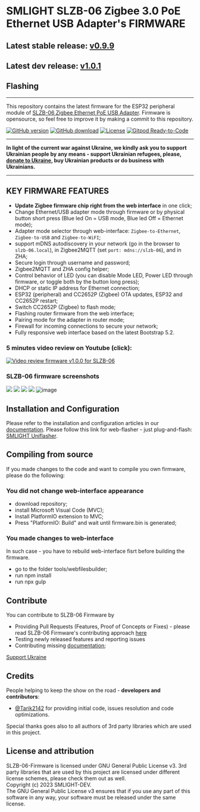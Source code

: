 # SMLIGHT SLZB-06 Zigbee 3.0 PoE Ethernet USB Adapter's FIRMWARE
## Latest stable release: [v0.9.9](https://github.com/smlight-dev/slzb-06-firmware/releases/tag/v0.9.9)
## Latest dev release: [v1.0.1](https://github.com/smlight-dev/slzb-06-firmware/releases/tag/v1.0.1-dev)

## Flashing
<hr></hr>

This repository contains the latest firmware for the ESP32 peripheral module of [SLZB-06 Zigbee Ethernet PoE USB Adapter](https://smlight.tech/product/slzb-06). Firmware is opensource, so feel free to improve it by making a commit to this repository. 

[![GitHub version](https://img.shields.io/github/release/smlight-dev/slzb-06-firmware.svg)](https://github.com/smlight-dev/slzb-06-firmware/releases)
[![GitHub download](https://img.shields.io/github/downloads/smlight-dev/slzb-06-firmware/total.svg)](https://github.com/smlight-dev/slzb-06-firmware/releases/latest)
[![License](https://img.shields.io/github/license/smlight-dev/slzb-06-firmware.svg)](LICENSE.txt)
[![Gitpod Ready-to-Code](https://img.shields.io/badge/Gitpod-Ready--to--Code-blue?logo=gitpod)](https://github.com/smlight-dev/slzb-06-firmware)

<hr></hr>

**In light of the current war against Ukraine, we kindly ask you to support Ukrainian people by any means - support Ukrainian refugees, please, [donate to Ukraine](https://bank.gov.ua/en/news/all/natsionalniy-bank-vidkriv-spetsrahunok-dlya-zboru-koshtiv-na-potrebi-armiyi), buy Ukrainian products or do business with Ukrainians.**

<hr></hr>



## KEY FIRMWARE FEATURES
- **Update Zigbee firmware chip right from the web interface** in one click;
- Change Ethernet/USB adapter mode through firmware or by physical button short press (Blue led On = USB mode, Blue led Off = Ethernet mode);
- Adapter mode selector through web-interface: `Zigbee-to-Ethernet`, `Zigbee-to-USB` and `Zigbee-to-WiFI`;
- support mDNS autodiscovery in your network (go in the browser to `slzb-06.local`), in Zigbee2MQTT (set `port: mdns://slzb-06`), and in ZHA;
- Secure login through username and password;
- Zigbee2MQTT and ZHA config helper;
- Control behavior of LED (you can disable Mode LED, Power LED through firmware, or toggle both by the button long press);
- DHCP or static IP address for Ethernet connection;
- ESP32 (peripheral) and CC2652P (Zigbee) OTA updates, ESP32  and CC2652P restart;
- Switch CC2652P (Zigbee) to flash mode;
- Flashing router firmware from the web interface;
- Pairing mode for the adapter in router mode;
- Firewall for incoming connections to secure your network;
- Fully responsive web interface based on the latest Bootstrap 5.2.

### 5 minutes video review on Youtube (click):

[![Video review firmware v1.0.0 for SLZB-06](https://github.com/smlight-dev/slzb-06-firmware/blob/main/img/title.jpg)](https://www.youtube.com/watch?v=ps-x_-CQXp0)

### SLZB-06 firmware screenshots
![](https://github.com/smlight-dev/slzb-06-firmware/blob/main/img/0.9.8_1.png)
![](https://github.com/smlight-dev/slzb-06-firmware/blob/main/img/0.9.8_2.png)
![](https://github.com/smlight-dev/slzb-06-firmware/blob/main/img/0.9.8_3.png)
![](https://github.com/smlight-dev/slzb-06-firmware/blob/main/img/0.9.8_4.png)
![image](https://user-images.githubusercontent.com/31830530/230929441-cbba10c7-0f5f-4b3c-aec1-0d66dd088d49.png)

## Installation and Configuration
Please refer to the installation and configuration articles in our [documentation](https://smlight.tech/manual/slzb-06/).
Please follow this link for web-flasher - just plug-and-flash: [SMLIGHT Uniflasher](https://smlight.tech/manual/slzb-06/flasher/).

## Compiling from source

If you made changes to the code and want to compile you own firmware, please do the following:

### You did not change web-interface appearance
- download repository;
- install Microsoft Visual Code (MVC);
- Install PlatformIO extension to MVC;
- Press "PlatformIO: Build" and wait until firmware.bin is generated;

### You made changes to web-interface

In such case - you have to rebuild web-interface fisrt before building the firmware.
- go to the folder tools/webfilesbuilder;
- run npm install
- run npx gulp


## Contribute

You can contribute to SLZB-06 Firmware by
- Providing Pull Requests (Features, Proof of Concepts or Fixes) - please read SLZB-06 Firmware's contributing approach [here](CONTRIBUTING.md)
- Testing newly released features and reporting issues
- Contributing missing [documentation](https://github.com/smlight-dev/slzb-06-manual);

[Support Ukraine](https://bank.gov.ua/en/news/all/natsionalniy-bank-vidkriv-spetsrahunok-dlya-zboru-koshtiv-na-potrebi-armiyi)


## Credits

People helping to keep the show on the road - **developers and contributors**:
- [@Tarik2142](https://github.com/Tarik2142) for providing initial code, issues resolution and code optimizations.  

Special thanks goes also to all authors of 3rd party libraries which are used in this project.  


## License and attribution

SLZB-06-Firmware is licensed under GNU General Public License v3.
3rd party libraries that are used by this project are licensed under different license schemes, please check them out as well.  
Copyright (c) 2023 SMLIGHT-DEV.  
The GNU General Public License v3 ensures that if you use any part of this software in any way, your software must be released under the same license.  
